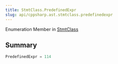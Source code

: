 ```yaml
---
title: StmtClass.PredefinedExpr
slug: api/cppsharp.ast.stmtclass.predefinedexpr
---
```

Enumeration Member in [StmtClass](/api/cppsharp/ast/stmtclass)

## Summary



```csharp
PredefinedExpr = 114
```

